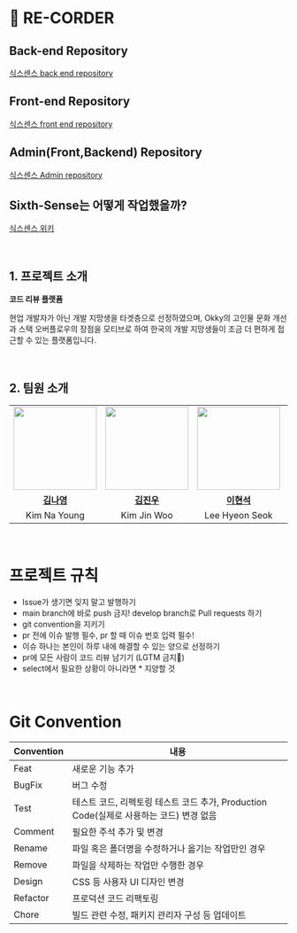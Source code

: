 # 📯 RE-CORDER
## Back-end Repository
[식스센스 back end repository](https://github.com/sixes-sense/back-end.git)

## Front-end Repository
[식스센스 front end repository](https://github.com/sixes-sense/front-end.git)

## Admin(Front,Backend) Repository
[식스센스 Admin repository](https://github.com/sixes-sense/admin.git)

## Sixth-Sense는 어떻게 작업했을까?
[식스센스 위키](https://github.com/sixes-sense/.github/wiki)

<br>

## 1. 프로젝트 소개

**코드 리뷰 플랫폼**

현업 개발자가 아닌 개발 지망생을 타겟층으로 선정하였으며, Okky의 고인물 문화 개선과 스택 오버플로우의 장점을 모티브로 하여 한국의 개발 지망생들이 조금 더 편하게 접근할 수 있는 플랫폼입니다.

<br>

## 2. 팀원 소개
<table>
  <tr>
    <td align="center"><a href="https://github.com/kny3037"><img src="https://avatars.githubusercontent.com/kny3037" width="150px;" alt="">
    <td align="center"><a href="https://github.com/jinvvoo"><img src="https://avatars.githubusercontent.com/jinvvoo" width="150px;" alt="">
    <td align="center"><a href="https://github.com/bbbbooo"><img src="https://avatars.githubusercontent.com/bbbbooo" width="150px;" alt="">
    <td align="center"><a href="https://github.com/ChoMyeongHwan"><img src="https://avatars.githubusercontent.com/ChoMyeongHwan" width="150px;" alt="">
    <td align="center"><a href="https://github.com/myrhymetree"><img src="https://avatars.githubusercontent.com/myrhymetree" width="150px;" alt="">
    <td align="center"><a href="https://github.com/taegeun-park0525"><img src="https://avatars.githubusercontent.com/taegeun-park0525" width="150px;" alt="">
    </td>
  </tr>
  <tr>
    <td align="center"><a href="https://github.com/kny3037"><b>김나영</b></td>
    <td align="center"><a href="https://github.com/jinvvoo"><b>김진우</b></td>
    <td align="center"><a href="https://github.com/bbbbooo"><b>이현석</b></td>
    <td align="center"><a href="https://github.com/ChoMyeongHwan"><b>조명환</b></td>
    <td align="center"><a href="https://github.com/myrhymetree"><b>박성준</b></td>
    <td align="center"><a href="https://github.com/taegeun-park0525"><b>박태근</b></td>
  </tr>

  <tr>
    <td align="center">Kim Na Young</td>
    <td align="center">Kim Jin Woo</td>
    <td align="center">Lee Hyeon Seok</td>
    <td align="center">Cho Myeong Hwan</td>
    <td align="center">Park Seong Joon</td>
    <td align="center">Park Tae Geun</td>
  </tr>
</table>

<br>

# 프로젝트 규칙

- Issue가 생기면 잊지 말고 발행하기
- main branch에 바로 push 금지! develop branch로 Pull requests 하기
- git convention을 지키기
- pr 전에 이슈 발행 필수, pr 할 때 이슈 번호 입력 필수!
- 이슈 하나는 본인이 하루 내에 해결할 수 있는 양으로 선정하기
- pr에 모든 사람이 코드 리뷰 남기기 (LGTM 금지🙅)
- select에서 필요한 상황이 아니라면 * 지양할 것
  
<br>

# Git Convention

| Convention | 내용 |
| --- | --- |
| Feat | 새로운 기능 추가 |
| BugFix | 버그 수정 |
| Test | 테스트 코드, 리펙토링 테스트 코드 추가, Production Code(실제로 사용하는 코드) 변경 없음 |
| Comment | 필요한 주석 추가 및 변경 |
| Rename | 파일 혹은 폴더명을 수정하거나 옮기는 작업만인 경우 |
| Remove | 파일을 삭제하는 작업만 수행한 경우 |
| Design | CSS 등 사용자 UI 디자인 변경 |
| Refactor | 프로덕션 코드 리팩토링 |
| Chore |빌드 관련 수정, 패키지 관리자 구성 등 업데이트 |
